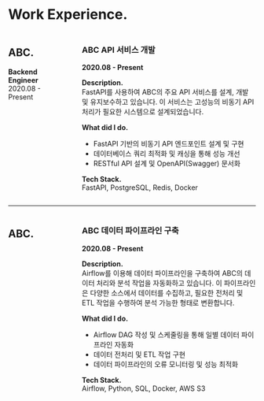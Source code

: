 # Work Experience.

<div style="display: flex; align-items: flex-start; gap: 2rem;">

<div style="flex: 1;">
  <h2>ABC.</h2>
  <p><strong>Backend Engineer</strong><br>2020.08 - Present</p>
</div>

<div style="flex: 3;">

  ### ABC API 서비스 개발
  **2020.08 - Present**

  **Description.**  
  FastAPI를 사용하여 ABC의 주요 API 서비스를 설계, 개발 및 유지보수하고 있습니다. 이 서비스는 고성능의 비동기 API 처리가 필요한 시스템으로 설계되었습니다.

  **What did I do.**
  - FastAPI 기반의 비동기 API 엔드포인트 설계 및 구현
  - 데이터베이스 쿼리 최적화 및 캐싱을 통해 성능 개선
  - RESTful API 설계 및 OpenAPI(Swagger) 문서화

  **Tech Stack.**  
  FastAPI, PostgreSQL, Redis, Docker

</div>

</div>

---

<div style="display: flex; align-items: flex-start; gap: 2rem;">

<div style="flex: 1;">
  <h2>ABC.</h2>
</div>

<div style="flex: 3;">

  ### ABC 데이터 파이프라인 구축
  **2020.08 - Present**

  **Description.**  
  Airflow를 이용해 데이터 파이프라인을 구축하여 ABC의 데이터 처리와 분석 작업을 자동화하고 있습니다. 이 파이프라인은 다양한 소스에서 데이터를 수집하고, 필요한 전처리 및 ETL 작업을 수행하여 분석 가능한 형태로 변환합니다.

  **What did I do.**
  - Airflow DAG 작성 및 스케줄링을 통해 일별 데이터 파이프라인 자동화
  - 데이터 전처리 및 ETL 작업 구현
  - 데이터 파이프라인의 오류 모니터링 및 성능 최적화

  **Tech Stack.**  
  Airflow, Python, SQL, Docker, AWS S3

</div>

</div>
